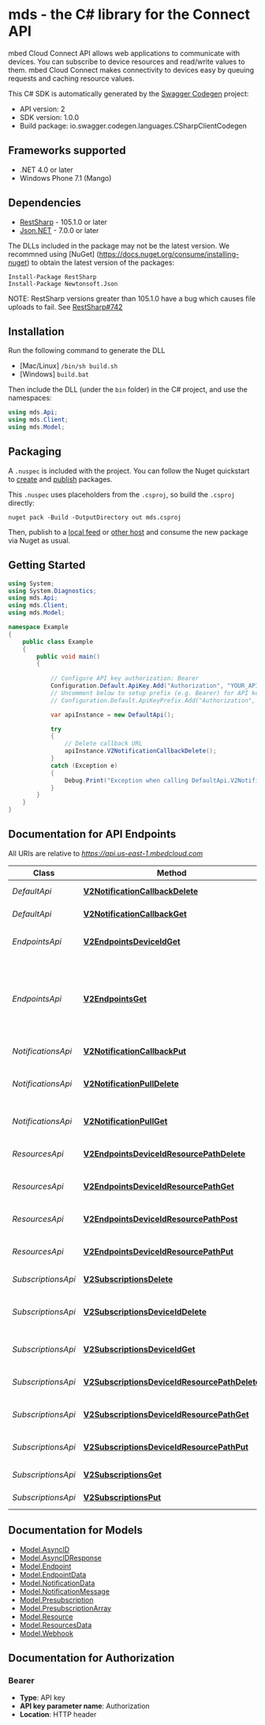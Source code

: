 # mds - the C# library for the Connect API

mbed Cloud Connect API allows web applications to communicate with devices. You can subscribe to device resources and read/write values to them. mbed Cloud Connect makes connectivity to devices easy by queuing requests and caching resource values.

This C# SDK is automatically generated by the [Swagger Codegen](https://github.com/swagger-api/swagger-codegen) project:

- API version: 2
- SDK version: 1.0.0
- Build package: io.swagger.codegen.languages.CSharpClientCodegen

<a name="frameworks-supported"></a>
## Frameworks supported
- .NET 4.0 or later
- Windows Phone 7.1 (Mango)

<a name="dependencies"></a>
## Dependencies
- [RestSharp](https://www.nuget.org/packages/RestSharp) - 105.1.0 or later
- [Json.NET](https://www.nuget.org/packages/Newtonsoft.Json/) - 7.0.0 or later

The DLLs included in the package may not be the latest version. We recommned using [NuGet] (https://docs.nuget.org/consume/installing-nuget) to obtain the latest version of the packages:
```
Install-Package RestSharp
Install-Package Newtonsoft.Json
```

NOTE: RestSharp versions greater than 105.1.0 have a bug which causes file uploads to fail. See [RestSharp#742](https://github.com/restsharp/RestSharp/issues/742)

<a name="installation"></a>
## Installation
Run the following command to generate the DLL
- [Mac/Linux] `/bin/sh build.sh`
- [Windows] `build.bat`

Then include the DLL (under the `bin` folder) in the C# project, and use the namespaces:
```csharp
using mds.Api;
using mds.Client;
using mds.Model;
```

<a name="packaging"></a>
## Packaging

A `.nuspec` is included with the project. You can follow the Nuget quickstart to [create](https://docs.microsoft.com/en-us/nuget/quickstart/create-and-publish-a-package#create-the-package) and [publish](https://docs.microsoft.com/en-us/nuget/quickstart/create-and-publish-a-package#publish-the-package) packages.

This `.nuspec` uses placeholders from the `.csproj`, so build the `.csproj` directly:

```
nuget pack -Build -OutputDirectory out mds.csproj
```

Then, publish to a [local feed](https://docs.microsoft.com/en-us/nuget/hosting-packages/local-feeds) or [other host](https://docs.microsoft.com/en-us/nuget/hosting-packages/overview) and consume the new package via Nuget as usual.

<a name="getting-started"></a>
## Getting Started

```csharp
using System;
using System.Diagnostics;
using mds.Api;
using mds.Client;
using mds.Model;

namespace Example
{
    public class Example
    {
        public void main()
        {
            
            // Configure API key authorization: Bearer
            Configuration.Default.ApiKey.Add("Authorization", "YOUR_API_KEY");
            // Uncomment below to setup prefix (e.g. Bearer) for API key, if needed
            // Configuration.Default.ApiKeyPrefix.Add("Authorization", "Bearer");

            var apiInstance = new DefaultApi();

            try
            {
                // Delete callback URL
                apiInstance.V2NotificationCallbackDelete();
            }
            catch (Exception e)
            {
                Debug.Print("Exception when calling DefaultApi.V2NotificationCallbackDelete: " + e.Message );
            }
        }
    }
}
```

<a name="documentation-for-api-endpoints"></a>
## Documentation for API Endpoints

All URIs are relative to *https://api.us-east-1.mbedcloud.com*

Class | Method | HTTP request | Description
------------ | ------------- | ------------- | -------------
*DefaultApi* | [**V2NotificationCallbackDelete**](docs/DefaultApi.md#v2notificationcallbackdelete) | **DELETE** /v2/notification/callback | Delete callback URL
*DefaultApi* | [**V2NotificationCallbackGet**](docs/DefaultApi.md#v2notificationcallbackget) | **GET** /v2/notification/callback | Check callback URL
*EndpointsApi* | [**V2EndpointsDeviceIdGet**](docs/EndpointsApi.md#v2endpointsdeviceidget) | **GET** /v2/endpoints/{device-id} | List the resources on an endpoint
*EndpointsApi* | [**V2EndpointsGet**](docs/EndpointsApi.md#v2endpointsget) | **GET** /v2/endpoints | (DEPRECATED) List registered endpoints. The number of returned endpoints is currently limited to 200.
*NotificationsApi* | [**V2NotificationCallbackPut**](docs/NotificationsApi.md#v2notificationcallbackput) | **PUT** /v2/notification/callback | Register a callback URL
*NotificationsApi* | [**V2NotificationPullDelete**](docs/NotificationsApi.md#v2notificationpulldelete) | **DELETE** /v2/notification/pull | Delete notification Long Poll channel
*NotificationsApi* | [**V2NotificationPullGet**](docs/NotificationsApi.md#v2notificationpullget) | **GET** /v2/notification/pull | Get notifications using Long Poll
*ResourcesApi* | [**V2EndpointsDeviceIdResourcePathDelete**](docs/ResourcesApi.md#v2endpointsdeviceidresourcepathdelete) | **DELETE** /v2/endpoints/{device-id}/{resourcePath} | Delete a resource
*ResourcesApi* | [**V2EndpointsDeviceIdResourcePathGet**](docs/ResourcesApi.md#v2endpointsdeviceidresourcepathget) | **GET** /v2/endpoints/{device-id}/{resourcePath} | Read from a resource
*ResourcesApi* | [**V2EndpointsDeviceIdResourcePathPost**](docs/ResourcesApi.md#v2endpointsdeviceidresourcepathpost) | **POST** /v2/endpoints/{device-id}/{resourcePath} | Execute a function on a resource
*ResourcesApi* | [**V2EndpointsDeviceIdResourcePathPut**](docs/ResourcesApi.md#v2endpointsdeviceidresourcepathput) | **PUT** /v2/endpoints/{device-id}/{resourcePath} | Write to a resource
*SubscriptionsApi* | [**V2SubscriptionsDelete**](docs/SubscriptionsApi.md#v2subscriptionsdelete) | **DELETE** /v2/subscriptions | Remove all subscriptions
*SubscriptionsApi* | [**V2SubscriptionsDeviceIdDelete**](docs/SubscriptionsApi.md#v2subscriptionsdeviceiddelete) | **DELETE** /v2/subscriptions/{device-id} | Delete subscriptions from an endpoint
*SubscriptionsApi* | [**V2SubscriptionsDeviceIdGet**](docs/SubscriptionsApi.md#v2subscriptionsdeviceidget) | **GET** /v2/subscriptions/{device-id} | Read endpoints subscriptions
*SubscriptionsApi* | [**V2SubscriptionsDeviceIdResourcePathDelete**](docs/SubscriptionsApi.md#v2subscriptionsdeviceidresourcepathdelete) | **DELETE** /v2/subscriptions/{device-id}/{resourcePath} | Remove a subscription
*SubscriptionsApi* | [**V2SubscriptionsDeviceIdResourcePathGet**](docs/SubscriptionsApi.md#v2subscriptionsdeviceidresourcepathget) | **GET** /v2/subscriptions/{device-id}/{resourcePath} | Read subscription status
*SubscriptionsApi* | [**V2SubscriptionsDeviceIdResourcePathPut**](docs/SubscriptionsApi.md#v2subscriptionsdeviceidresourcepathput) | **PUT** /v2/subscriptions/{device-id}/{resourcePath} | Subscribe to a resource path
*SubscriptionsApi* | [**V2SubscriptionsGet**](docs/SubscriptionsApi.md#v2subscriptionsget) | **GET** /v2/subscriptions | Get pre-subscriptions
*SubscriptionsApi* | [**V2SubscriptionsPut**](docs/SubscriptionsApi.md#v2subscriptionsput) | **PUT** /v2/subscriptions | Set pre-subscriptions


<a name="documentation-for-models"></a>
## Documentation for Models

 - [Model.AsyncID](docs/AsyncID.md)
 - [Model.AsyncIDResponse](docs/AsyncIDResponse.md)
 - [Model.Endpoint](docs/Endpoint.md)
 - [Model.EndpointData](docs/EndpointData.md)
 - [Model.NotificationData](docs/NotificationData.md)
 - [Model.NotificationMessage](docs/NotificationMessage.md)
 - [Model.Presubscription](docs/Presubscription.md)
 - [Model.PresubscriptionArray](docs/PresubscriptionArray.md)
 - [Model.Resource](docs/Resource.md)
 - [Model.ResourcesData](docs/ResourcesData.md)
 - [Model.Webhook](docs/Webhook.md)


<a name="documentation-for-authorization"></a>
## Documentation for Authorization

<a name="Bearer"></a>
### Bearer

- **Type**: API key
- **API key parameter name**: Authorization
- **Location**: HTTP header

